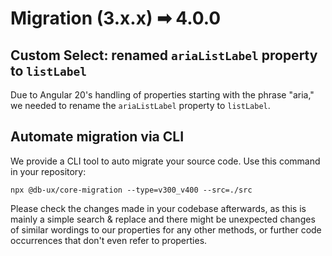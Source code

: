 # Migration (3.x.x) ➡ 4.0.0

## Custom Select: renamed `ariaListLabel` property to `listLabel`

Due to Angular 20's handling of properties starting with the phrase "aria," we needed to rename the `ariaListLabel` property to `listLabel`.

## Automate migration via CLI

We provide a CLI tool to auto migrate your source code. Use this command in your repository:

```shell
npx @db-ux/core-migration --type=v300_v400 --src=./src
```

Please check the changes made in your codebase afterwards, as this is mainly a simple search & replace and there might be unexpected changes of similar wordings to our properties for any other methods, or further code occurrences that don't even refer to properties.

